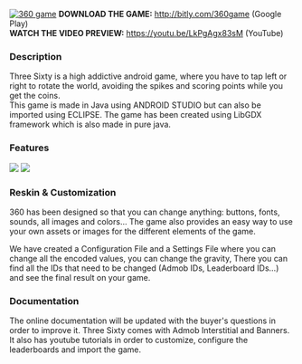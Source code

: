<a href="http://bitly.com/360game"><img src="http://i.imgur.com/DRIFTtu.png" title="360 game" /></a>
<strong>DOWNLOAD THE GAME:</strong> http://bitly.com/360game (Google Play) <br>
<strong>WATCH THE VIDEO PREVIEW:</strong> https://youtu.be/LkPgAgx83sM (YouTube) <br>

<h3>Description</h3>
Three Sixty is a high addictive android game, where you have to tap left or right to rotate the world, avoiding the spikes and scoring points while you get the coins.<br>
This game is made in Java using ANDROID STUDIO but can also be imported using ECLIPSE. The game has been created using LibGDX framework which is also made in pure java.

<h3>Features</h3>
<a href="http://goo.gl/GDPOaB"><img src="http://i.imgur.com/DHIKHmX.png" /></a>
<img src="http://i.imgur.com/5D45nyC.png" />

<h3>Reskin & Customization</h3>
360 has been designed so that you can change anything: buttons, fonts, sounds, all images and colors… The game also provides an easy way to use your own assets or images for the different elements of the game. <br>

We have created a Configuration File and a Settings File where you can change all the encoded values, you can change the gravity,  There you can find all the IDs that need to be changed (Admob IDs, Leaderboard IDs…) and see the final result on your game.

<h3>Documentation</h3>
The online documentation will be updated with the buyer's questions in order to improve it. Three Sixty comes with Admob Interstitial and Banners. It also has youtube tutorials in order to customize, configure the leaderboards and import the game. 
